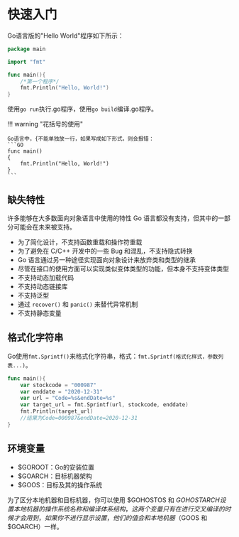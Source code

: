 # 快速入门

Go语言版的"Hello World"程序如下所示：

```GO
package main

import "fmt"

func main(){
    /*第一个程序*/
    fmt.Println("Hello, World!")
}
```

使用`go run`执行.go程序，使用`go build`编译.go程序。

!!! warning "花括号的使用"

    Go语言中，{不能单独放一行，如果写成如下形式，则会报错：
    ```GO
    func main()
    {
        fmt.Println("Hello, World!")
    }
    ```


## 缺失特性

许多能够在大多数面向对象语言中使用的特性 Go 语言都没有支持，但其中的一部分可能会在未来被支持。

- 为了简化设计，不支持函数重载和操作符重载
- 为了避免在 C/C++ 开发中的一些 Bug 和混乱，不支持隐式转换
- Go 语言通过另一种途径实现面向对象设计来放弃类和类型的继承
- 尽管在接口的使用方面可以实现类似变体类型的功能，但本身不支持变体类型
- 不支持动态加载代码
- 不支持动态链接库
- 不支持泛型
- 通过 `recover()` 和 `panic()` 来替代异常机制
- 不支持静态变量


## 格式化字符串

Go使用`fmt.Sprintf()`来格式化字符串，格式：`fmt.Sprintf(格式化样式，参数列表...)`。

```GO
func main(){
    var stockcode = "000987"
    var enddate = "2020-12-31"
    var url = "Code=%s&endDate=%s"
    var target_url = fmt.Sprintf(url, stockcode, enddate)
    fmt.Println(target_url)
    //结果为Code=000987&endDate=2020-12-31
}
```

## 环境变量

- $GOROOT：Go的安装位置
- $GOARCH：目标机器架构
- $GOOS：目标及其的操作系统

为了区分本地机器和目标机器，你可以使用 $GOHOSTOS 和 $GOHOSTARCH 设置本地机器的操作系统名称和编译体系结构，这两个变量只有在进行交叉编译的时候才会用到，如果你不进行显示设置，他们的值会和本地机器（$GOOS 和 $GOARCH）一样。





